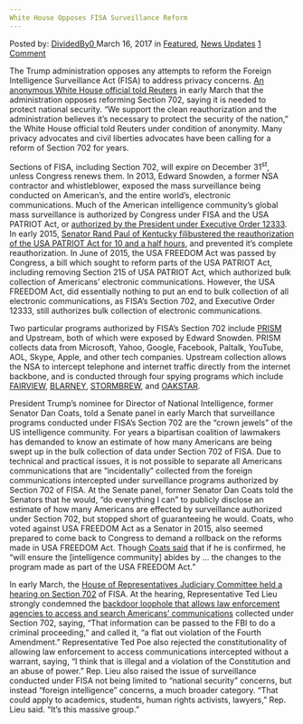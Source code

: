 ```yaml
---
White House Opposes FISA Surveillance Reform
---
```

<article class="post-listing post-18647 post type-post status-publish format-standard has-post-thumbnail hentry category-deepdot-news category-news-updates tag-fisa tag-house tag-opposes tag-reform tag-surveillance tag-white">
    <div class="post-inner">
    <p class="post-meta">
    <span>Posted by: <a href="https://www.deepdotweb.com/author/dividedby0/" title="">DividedBy0 </a></span>
    <span>March 16, 2017</span>
    <span>in <a href="https://www.deepdotweb.com/category/deepdot-news/" rel="category tag">Featured</a>, <a href="https://www.deepdotweb.com/category/news-updates/" rel="category tag">News Updates</a></span>
    <span><a href="https://www.deepdotweb.com/2017/03/16/white-house-opposes-fisa-surveillance-reform/#comments">1 Comment</a></span>
    </p>
    <div class="clear"></div>
    <div class="entry">
    <p>The Trump administration opposes any attempts to reform the Foreign Intelligence Surveillance Act (FISA) to address privacy concerns. <a href="http://www.reuters.com/article/us-usa-trump-fisa-idUSKBN16855P">An anonymous White House official told Reuters</a> in early March that the administration opposes reforming Section 702, saying it is needed to protect national security. <a id="post-18647-articleText"></a>“We support the clean reauthorization and the administration believes it&#8217;s necessary to protect the security of the nation,” the White House official told Reuters under condition of anonymity. Many privacy advocates and civil liberties advocates have been calling for a reform of Section 702 for years.</p>
    <p>Sections of FISA, including Section 702, will expire on December 31<sup>st</sup>, unless Congress renews them. In 2013, Edward Snowden, a former NSA contractor and whistleblower, exposed the mass surveillance being conducted on American’s, and the entire world’s, electronic communications. Much of the American intelligence community’s global mass surveillance is authorized by Congress under FISA and the USA PATRIOT Act, or <a href="https://www.deepdotweb.com/2017/01/30/obama-administration-approves-sharing-of-raw-nsa-intercepts/">authorized by the President under Executive Order 12333</a>. In early 2015, <a href="https://www.youtube.com/watch?v=0ZLYwSPbNXo">Senator Rand Paul of Kentucky filibustered the reauthorization of the USA PATRIOT Act for 10 and a half hours</a>, and prevented it’s complete reauthorization. In June of 2015, the USA FREEDOM Act was passed by Congress, a bill which sought to reform parts of the USA PATRIOT Act, including removing Section 215 of USA PATRIOT Act, which authorized bulk collection of Americans’ electronic communications. However, the USA FREEDOM Act, did essentially nothing to put an end to bulk collection of all electronic communications, as FISA’s Section 702, and Executive Order 12333, still authorizes bulk collection of electronic communications.</p>
    <p>Two particular programs authorized by FISA’s Section 702 include <a href="https://snowdenarchive.cjfe.org/greenstone/cgi-bin/library.cgi?e=d-00100-00---off-0snowden1--00-2----0-10-0---0---0direct-10----4-------0-1l--10-en-50---50-about---01-3-1-00-00--4--0--0-0-01-10-0utfZz-8-00&amp;a=d&amp;c=snowden1&amp;cl=CL6.10.22">PRISM</a> and Upstream, both of which were exposed by Edward Snowden. PRISM collects data from Microsoft, Yahoo, Google, Facebook, Paltalk, YouTube, AOL, Skype, Apple, and other tech companies. Upstream collection allows the NSA to intercept telephone and internet traffic directly from the internet backbone, and is conducted through four spying programs which include <a href="https://snowdenarchive.cjfe.org/greenstone/cgi-bin/library.cgi?e=d-00100-00---off-0snowden1--00-2----0-10-0---0---0direct-10----4-------0-1l--10-en-50---50-about---01-3-1-00-00--4--0--0-0-01-10-0utfZz-8-00&amp;a=d&amp;c=snowden1&amp;cl=CL6.5.1">FAIRVIEW</a>, <a href="https://snowdenarchive.cjfe.org/greenstone/cgi-bin/library.cgi?e=d-00100-00---off-0snowden1--00-2----0-10-0---0---0direct-10----4-------0-1l--10-en-50---50-about---01-3-1-00-00--4--0--0-0-01-10-0utfZz-8-00&amp;a=d&amp;c=snowden1&amp;cl=CL6.2.9">BLARNEY</a>, <a href="https://snowdenarchive.cjfe.org/greenstone/cgi-bin/library.cgi?e=d-00100-00---off-0snowden1--00-2----0-10-0---0---0direct-10----4-------0-1l--10-en-50---50-about---01-3-1-00-00--4--0--0-0-01-10-0utfZz-8-00&amp;a=d&amp;c=snowden1&amp;cl=CL6.12.45">STORMBREW</a>, and <a href="https://snowdenarchive.cjfe.org/greenstone/cgi-bin/library.cgi?e=d-00100-00---off-0snowden1--00-2----0-10-0---0---0direct-10----4-------0-1l--10-en-50---50-about---01-3-1-00-00--4--0--0-0-01-10-0utfZz-8-00&amp;a=d&amp;c=snowden1&amp;cl=CL6.9.1">OAKSTAR</a>.</p>
    <p>President Trump’s nominee for Director of National Intelligence, former Senator Dan Coats, told a Senate panel in early March that surveillance programs conducted under FISA’s Section 702 are the “crown jewels” of the US intelligence community. For years a bipartisan coalition of lawmakers has demanded to know an estimate of how many Americans are being swept up in the bulk collection of data under Section 702 of FISA. Due to technical and practical issues, it is not possible to separate all Americans communications that are “incidentally” collected from the foreign communications intercepted under surveillance programs authorized by Section 702 of FISA. At the Senate panel, former Senator Dan Coats told the Senators that he would, “do everything I can” to publicly disclose an estimate of how many Americans are effected by surveillance authorized under Section 702, but stopped short of guaranteeing he would. Coats, who voted against USA FREEDOM Act as a Senator in 2015, also seemed prepared to come back to Congress to demand a rollback on the reforms made in USA FREEDOM Act. Though <a href="https://www.eff.org/deeplinks/2017/03/trumps-director-national-intelligence-pick-wrong-side-surveillance-encryption">Coats said</a> that if he is confirmed, he “will ensure the [intelligence community] abides by … the changes to the program made as part of the USA FREEDOM Act.”</p>
    <p>In early March, the <a href="https://www.eff.org/deeplinks/2017/03/live-blogging-todays-section-702-hearing">House of Representatives Judiciary Committee held a hearing on Section 702</a> of FISA. At the hearing, Representative Ted Lieu strongly condemned the <a href="https://www.deepdotweb.com/2017/01/30/obama-administration-approves-sharing-of-raw-nsa-intercepts/">backdoor loophole that allows law enforcement agencies to access and search Americans’ communications</a> collected under Section 702, saying, “That information can be passed to the FBI to do a criminal proceeding,” and called it, “a flat out violation of the Fourth Amendment.” Representative Ted Poe also rejected the constitutionality of allowing law enforcement to access communications intercepted without a warrant, saying, “I think that is illegal and a violation of the Constitution and an abuse of power.” Rep. Lieu also raised the issue of surveillance conducted under FISA not being limited to “national security” concerns, but instead “foreign intelligence” concerns, a much broader category. “That could apply to academics, students, human rights activists, lawyers,” Rep. Lieu said. “It’s this massive group.”</p>
    </div>
    <span style="display:none"><a href="https://www.deepdotweb.com/tag/fisa/" rel="tag">fisa</a> <a href="https://www.deepdotweb.com/tag/house/" rel="tag">house</a> <a href="https://www.deepdotweb.com/tag/opposes/" rel="tag">opposes</a> <a href="https://www.deepdotweb.com/tag/reform/" rel="tag">reform</a> <a href="https://www.deepdotweb.com/tag/surveillance/" rel="tag">surveillance</a> <a href="https://www.deepdotweb.com/tag/white/" rel="tag">white</a></span> <span style="display:none" class="updated">2017-03-16</span>
    <div style="display:none" class="vcard author" itemprop="author" itemscope itemtype="http://schema.org/Person"><strong class="fn" itemprop="name"><a href="https://www.deepdotweb.com/author/dividedby0/" title="Posts by DividedBy0" rel="author">DividedBy0</a></strong></div>
    </div>
</article>

